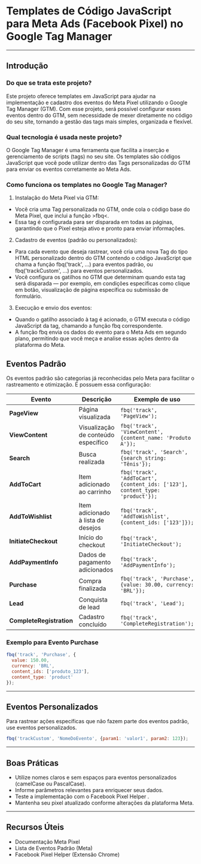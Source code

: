 # Templates de Código JavaScript para Meta Ads (Facebook Pixel) no Google Tag Manager

---

## Introdução

### Do que se trata este projeto?
Este projeto oferece templates em JavaScript para ajudar na implementação e cadastro dos eventos do Meta Pixel utilizando o Google Tag Manager (GTM). Com esse projeto, será possível configurar esses eventos dentro do GTM, sem necessidade de mexer diretamente no código do seu site, tornando a gestão das tags mais simples, organizada e flexível.

### Qual tecnologia é usada neste projeto?
O Google Tag Manager é uma ferramenta que facilita a inserção e gerenciamento de scripts (tags) no seu site. Os templates são códigos JavaScript que você pode utilizar dentro das Tags personalizadas do GTM para enviar os eventos corretamente ao Meta Ads.

### Como funciona os templates no Google Tag Manager?
1) Instalação do Meta Pixel via GTM:
- Você cria uma Tag personalizada no GTM, onde cola o código base do Meta Pixel, que inclui a função >fbq<.
- Essa tag é configurada para ser disparada em todas as páginas, garantindo que o Pixel esteja ativo e pronto para enviar informações.

2) Cadastro de eventos (padrão ou personalizados):
- Para cada evento que deseja rastrear, você cria uma nova Tag do tipo HTML personalizado dentro do GTM contendo o código JavaScript que chama a função fbq('track', ...) para eventos padrão, ou fbq('trackCustom', ...) para eventos personalizados.
- Você configura os gatilhos no GTM que determinam quando esta tag será disparada — por exemplo, em condições específicas como clique em botão, visualização de página específica ou submissão de formulário.

3) Execução e envio dos eventos:
- Quando o gatilho associado à tag é acionado, o GTM executa o código JavaScript da tag, chamando a função fbq correspondente.
- A função fbq envia os dados do evento para o Meta Ads em segundo plano, permitindo que você meça e analise essas ações dentro da plataforma do Meta.

## Eventos Padrão

Os eventos padrão são categorias já reconhecidas pelo Meta para facilitar o rastreamento e otimização. E possuem essa configuração:

| Evento               | Descrição                                   | Exemplo de uso                                      |
|----------------------|---------------------------------------------|----------------------------------------------------|
| **PageView**         | Página visualizada                           | `fbq('track', 'PageView');`                         |
| **ViewContent**      | Visualização de conteúdo específico          | `fbq('track', 'ViewContent', {content_name: 'Produto A'});` |
| **Search**           | Busca realizada                              | `fbq('track', 'Search', {search_string: 'Tênis'});`|
| **AddToCart**        | Item adicionado ao carrinho                  | `fbq('track', 'AddToCart', {content_ids: ['123'], content_type: 'product'});` |
| **AddToWishlist**    | Item adicionado à lista de desejos           | `fbq('track', 'AddToWishlist', {content_ids: ['123']});`|
| **InitiateCheckout** | Início do checkout                           | `fbq('track', 'InitiateCheckout');`                 |
| **AddPaymentInfo**   | Dados de pagamento adicionados                | `fbq('track', 'AddPaymentInfo');`                   |
| **Purchase**         | Compra finalizada                            | `fbq('track', 'Purchase', {value: 30.00, currency: 'BRL'});` |
| **Lead**             | Conquista de lead                            | `fbq('track', 'Lead');`                              |
| **CompleteRegistration**| Cadastro concluído                       | `fbq('track', 'CompleteRegistration');`             |

### Exemplo para Evento Purchase

```javascript
fbq('track', 'Purchase', {
  value: 150.00,
  currency: 'BRL',
  content_ids: ['produto_123'],
  content_type: 'product'
});
````

---


## Eventos Personalizados

Para rastrear ações específicas que não fazem parte dos eventos padrão, use eventos personalizados.

```javascript
fbq('trackCustom', 'NomeDoEvento', {param1: 'valor1', param2: 123});
```
---

## Boas Práticas
- Utilize nomes claros e sem espaços para eventos personalizados (camelCase ou PascalCase).
- Informe parâmetros relevantes para enriquecer seus dados.
- Teste a implementação com o Facebook Pixel Helper .
- Mantenha seu pixel atualizado conforme alterações da plataforma Meta.

---

## Recursos Úteis
- Documentação Meta Pixel
- Lista de Eventos Padrão (Meta)
- Facebook Pixel Helper (Extensão Chrome)
